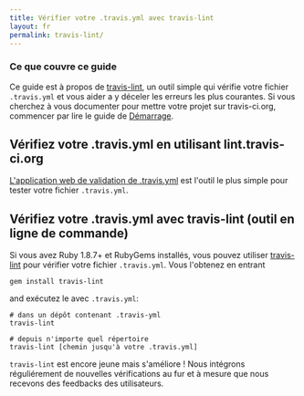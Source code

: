 ```yaml
---
title: Vérifier votre .travis.yml avec travis-lint
layout: fr
permalink: travis-lint/
---
```


### Ce que couvre ce guide

Ce guide est à propos de [travis-lint](https://github.com/travis-ci/travis-lint), un outil simple qui vérifie votre fichier `.travis.yml` et vous aider a y déceler les erreurs les plus courantes. Si vous cherchez à vous documenter pour mettre votre projet sur travis-ci.org, commencer par lire le guide de [Démarrage](/fr/docs/user/getting-started/).

## Vérifiez votre .travis.yml en utilisant lint.travis-ci.org

[L'application web de validation de .travis.yml](http://lint.travis-ci.org) est l'outil le plus simple pour tester votre fichier `.travis.yml`.

## Vérifiez votre .travis.yml avec travis-lint (outil en ligne de commande)

Si vous avez Ruby 1.8.7+ et RubyGems installés, vous pouvez utiliser [travis-lint](http://github.com/travis-ci/travis-lint) pour vérifier votre fichier `.travis.yml`. Vous l'obtenez en entrant

    gem install travis-lint

and exécutez le avec `.travis.yml`:

    # dans un dépôt contenant .travis-yml
    travis-lint

    # depuis n'importe quel répertoire
    travis-lint [chemin jusqu'à votre .travis.yml]

`travis-lint` est encore jeune mais s'améliore ! Nous intégrons réguliérement de nouvelles vérifications au fur et à mesure que nous recevons des feedbacks des utilisateurs.
